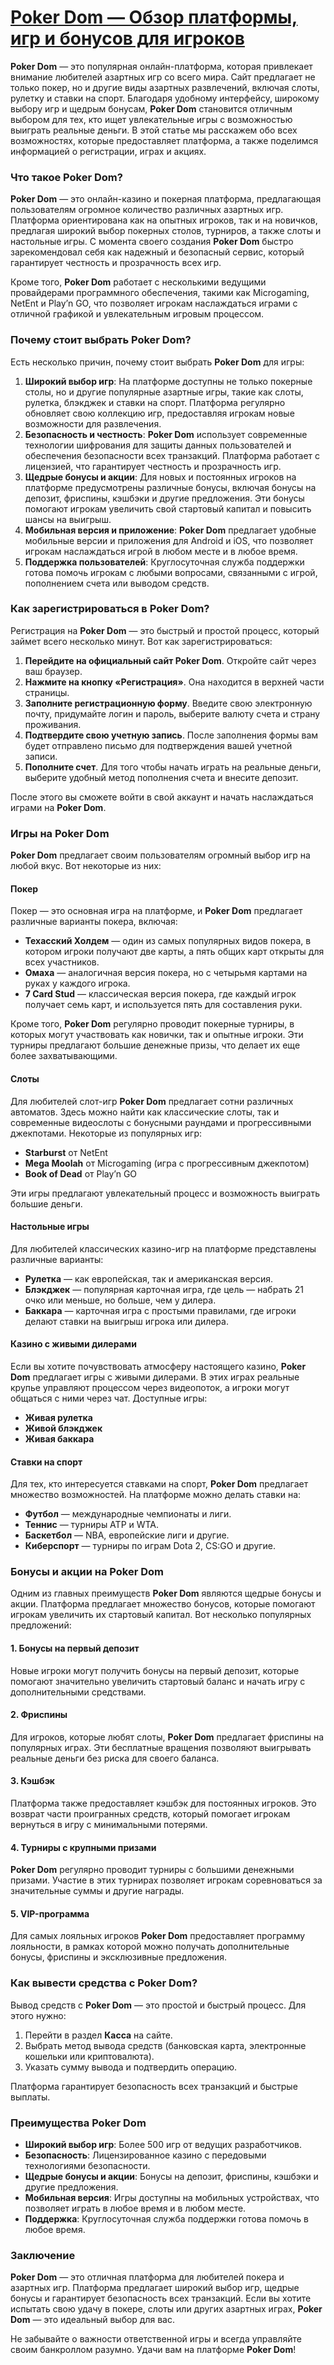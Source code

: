 # [Poker Dom — Обзор платформы, игр и бонусов для игроков](https://brandplay.link/FwVc4f)

**Poker Dom** — это популярная онлайн-платформа, которая привлекает внимание любителей азартных игр со всего мира. Сайт предлагает не только покер, но и другие виды азартных развлечений, включая слоты, рулетку и ставки на спорт. Благодаря удобному интерфейсу, широкому выбору игр и щедрым бонусам, **Poker Dom** становится отличным выбором для тех, кто ищет увлекательные игры с возможностью выиграть реальные деньги. В этой статье мы расскажем обо всех возможностях, которые предоставляет платформа, а также поделимся информацией о регистрации, играх и акциях.

### Что такое Poker Dom?

**Poker Dom** — это онлайн-казино и покерная платформа, предлагающая пользователям огромное количество различных азартных игр. Платформа ориентирована как на опытных игроков, так и на новичков, предлагая широкий выбор покерных столов, турниров, а также слоты и настольные игры. С момента своего создания **Poker Dom** быстро зарекомендовал себя как надежный и безопасный сервис, который гарантирует честность и прозрачность всех игр.

Кроме того, **Poker Dom** работает с несколькими ведущими провайдерами программного обеспечения, такими как Microgaming, NetEnt и Play’n GO, что позволяет игрокам наслаждаться играми с отличной графикой и увлекательным игровым процессом.

### Почему стоит выбрать Poker Dom?

Есть несколько причин, почему стоит выбрать **Poker Dom** для игры:

1. **Широкий выбор игр**: На платформе доступны не только покерные столы, но и другие популярные азартные игры, такие как слоты, рулетка, блэкджек и ставки на спорт. Платформа регулярно обновляет свою коллекцию игр, предоставляя игрокам новые возможности для развлечения.
2. **Безопасность и честность**: **Poker Dom** использует современные технологии шифрования для защиты данных пользователей и обеспечения безопасности всех транзакций. Платформа работает с лицензией, что гарантирует честность и прозрачность игр.
3. **Щедрые бонусы и акции**: Для новых и постоянных игроков на платформе предусмотрены различные бонусы, включая бонусы на депозит, фриспины, кэшбэки и другие предложения. Эти бонусы помогают игрокам увеличить свой стартовый капитал и повысить шансы на выигрыш.
4. **Мобильная версия и приложение**: **Poker Dom** предлагает удобные мобильные версии и приложения для Android и iOS, что позволяет игрокам наслаждаться игрой в любом месте и в любое время.
5. **Поддержка пользователей**: Круглосуточная служба поддержки готова помочь игрокам с любыми вопросами, связанными с игрой, пополнением счета или выводом средств.

### Как зарегистрироваться в Poker Dom?

Регистрация на **Poker Dom** — это быстрый и простой процесс, который займет всего несколько минут. Вот как зарегистрироваться:

1. **Перейдите на официальный сайт Poker Dom**. Откройте сайт через ваш браузер.
2. **Нажмите на кнопку «Регистрация»**. Она находится в верхней части страницы.
3. **Заполните регистрационную форму**. Введите свою электронную почту, придумайте логин и пароль, выберите валюту счета и страну проживания.
4. **Подтвердите свою учетную запись**. После заполнения формы вам будет отправлено письмо для подтверждения вашей учетной записи.
5. **Пополните счет**. Для того чтобы начать играть на реальные деньги, выберите удобный метод пополнения счета и внесите депозит.

После этого вы сможете войти в свой аккаунт и начать наслаждаться играми на **Poker Dom**.

### Игры на Poker Dom

**Poker Dom** предлагает своим пользователям огромный выбор игр на любой вкус. Вот некоторые из них:

#### Покер

Покер — это основная игра на платформе, и **Poker Dom** предлагает различные варианты покера, включая:

* **Техасский Холдем** — один из самых популярных видов покера, в котором игроки получают две карты, а пять общих карт открыты для всех участников.
* **Омаха** — аналогичная версия покера, но с четырьмя картами на руках у каждого игрока.
* **7 Card Stud** — классическая версия покера, где каждый игрок получает семь карт, и используется пять для составления руки.

Кроме того, **Poker Dom** регулярно проводит покерные турниры, в которых могут участвовать как новички, так и опытные игроки. Эти турниры предлагают большие денежные призы, что делает их еще более захватывающими.

#### Слоты

Для любителей слот-игр **Poker Dom** предлагает сотни различных автоматов. Здесь можно найти как классические слоты, так и современные видеослоты с бонусными раундами и прогрессивными джекпотами. Некоторые из популярных игр:

* **Starburst** от NetEnt
* **Mega Moolah** от Microgaming (игра с прогрессивным джекпотом)
* **Book of Dead** от Play’n GO

Эти игры предлагают увлекательный процесс и возможность выиграть большие деньги.

#### Настольные игры

Для любителей классических казино-игр на платформе представлены различные варианты:

* **Рулетка** — как европейская, так и американская версия.
* **Блэкджек** — популярная карточная игра, где цель — набрать 21 очко или меньше, но больше, чем у дилера.
* **Баккара** — карточная игра с простыми правилами, где игроки делают ставки на выигрыш игрока или дилера.

#### Казино с живыми дилерами

Если вы хотите почувствовать атмосферу настоящего казино, **Poker Dom** предлагает игры с живыми дилерами. В этих играх реальные крупье управляют процессом через видеопоток, а игроки могут общаться с ними через чат. Доступные игры:

* **Живая рулетка**
* **Живой блэкджек**
* **Живая баккара**

#### Ставки на спорт

Для тех, кто интересуется ставками на спорт, **Poker Dom** предлагает множество возможностей. На платформе можно делать ставки на:

* **Футбол** — международные чемпионаты и лиги.
* **Теннис** — турниры ATP и WTA.
* **Баскетбол** — NBA, европейские лиги и другие.
* **Киберспорт** — турниры по играм Dota 2, CS\:GO и другие.

### Бонусы и акции на Poker Dom

Одним из главных преимуществ **Poker Dom** являются щедрые бонусы и акции. Платформа предлагает множество бонусов, которые помогают игрокам увеличить их стартовый капитал. Вот несколько популярных предложений:

#### 1. **Бонусы на первый депозит**

Новые игроки могут получить бонусы на первый депозит, которые помогают значительно увеличить стартовый баланс и начать игру с дополнительными средствами.

#### 2. **Фриспины**

Для игроков, которые любят слоты, **Poker Dom** предлагает фриспины на популярных играх. Эти бесплатные вращения позволяют выигрывать реальные деньги без риска для своего баланса.

#### 3. **Кэшбэк**

Платформа также предоставляет кэшбэк для постоянных игроков. Это возврат части проигранных средств, который помогает игрокам вернуться в игру с минимальными потерями.

#### 4. **Турниры с крупными призами**

**Poker Dom** регулярно проводит турниры с большими денежными призами. Участие в этих турнирах позволяет игрокам соревноваться за значительные суммы и другие награды.

#### 5. **VIP-программа**

Для самых лояльных игроков **Poker Dom** предоставляет программу лояльности, в рамках которой можно получать дополнительные бонусы, фриспины и эксклюзивные предложения.

### Как вывести средства с Poker Dom?

Вывод средств с **Poker Dom** — это простой и быстрый процесс. Для этого нужно:

1. Перейти в раздел **Касса** на сайте.
2. Выбрать метод вывода средств (банковская карта, электронные кошельки или криптовалюта).
3. Указать сумму вывода и подтвердить операцию.

Платформа гарантирует безопасность всех транзакций и быстрые выплаты.

### Преимущества Poker Dom

* **Широкий выбор игр**: Более 500 игр от ведущих разработчиков.
* **Безопасность**: Лицензированное казино с передовыми технологиями безопасности.
* **Щедрые бонусы и акции**: Бонусы на депозит, фриспины, кэшбэки и другие предложения.
* **Мобильная версия**: Игры доступны на мобильных устройствах, что позволяет играть в любое время и в любом месте.
* **Поддержка**: Круглосуточная служба поддержки готова помочь в любое время.

### Заключение

**Poker Dom** — это отличная платформа для любителей покера и азартных игр. Платформа предлагает широкий выбор игр, щедрые бонусы и гарантирует безопасность всех транзакций. Если вы хотите испытать свою удачу в покере, слоты или других азартных играх, **Poker Dom** — это идеальный выбор для вас.

Не забывайте о важности ответственной игры и всегда управляйте своим банкроллом разумно. Удачи вам на платформе **Poker Dom**!
